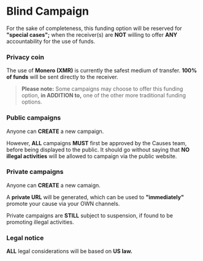 # Blind Campaign

For the sake of completeness, this funding option will be reserved for __"special cases";__ when the receiver(s) are __NOT__ willing to offer __ANY__ accountability for the use of funds.

### Privacy coin

The use of __Monero (XMR)__ is currently the safest medium of transfer. __100% of funds__ will be sent directly to the receiver.

> __Please note:__ Some campaigns may choose to offer this funding option, __in ADDITION to,__ one of the other more traditional funding options.

### Public campaigns

Anyone can __CREATE__ a new campaign.

However, __ALL__ campaigns __MUST__ first be approved by the Causes team, before being displayed to the public. It should go without saying that __NO illegal activities__ will be allowed to campaign via the public website.

### Private campaigns

Anyone can __CREATE__ a new camaign.

A __private URL__ will be generated, which can be used to __"immediately"__ promote your cause via your OWN channels.

Private campaigns are __STILL__ subject to suspension, if found to be promoting illegal activities.

### Legal notice

__ALL__ legal considerations will be based on __US law.__
